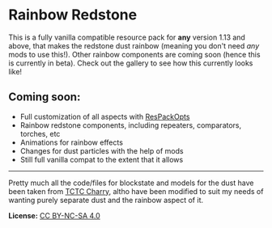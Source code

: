 # Rainbow Redstone

This is a fully vanilla compatible resource pack for **any** version 1.13 and above, that makes the redstone dust rainbow (meaning you don't need *any* mods to use this!). Other rainbow components are coming soon (hence this is currently in beta). Check out the gallery to see how this currently looks like!

## Coming soon:
- Full customization of all aspects with [ResPackOpts](https://modrinth.com/mod/respackopts)
- Rainbow redstone components, including repeaters, comparators, torches, etc
- Animations for rainbow effects
- Changes for dust particles with the help of mods
- Still full vanilla compat to the extent that it allows
---

Pretty much all the code/files for blockstate and models for the dust have been taken from [TCTC Charry](https://modrinth.com/resourcepack/tctc-cherry), altho have been modified to suit my needs of wanting purely separate dust and the rainbow aspect of it.

**License:** [CC BY-NC-SA 4.0](https://creativecommons.org/licenses/by-nc-sa/4.0/deed.en)
